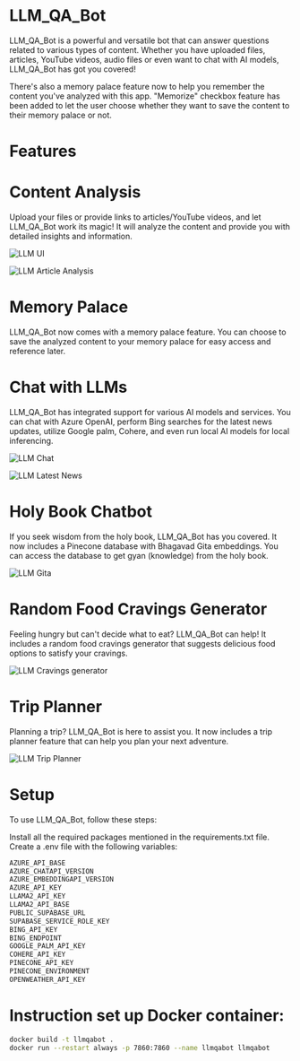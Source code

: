 # LLM_QA_Bot

LLM_QA_Bot is a powerful and versatile bot that can answer questions related to various types of content. Whether you have uploaded files, articles, YouTube videos, audio files or even want to chat with AI models, LLM_QA_Bot has got you covered! 

There's also a memory palace feature now to help you remember the content you've analyzed with this app. "Memorize" checkbox feature has been added to let the user choose whether they want to save the content to their memory palace or not.

# Features

# Content Analysis
Upload your files or provide links to articles/YouTube videos, and let LLM_QA_Bot work its magic! It will analyze the content and provide you with detailed insights and information.

![LLM UI](./screenshots/ui.png)

![LLM Article Analysis](./screenshots/articleanalysis.png)

# Memory Palace
LLM_QA_Bot now comes with a memory palace feature. You can choose to save the analyzed content to your memory palace for easy access and reference later.

# Chat with LLMs
LLM_QA_Bot has integrated support for various AI models and services. You can chat with Azure OpenAI, perform Bing searches for the latest news updates, utilize Google palm, Cohere, and even run local AI models for local inferencing.

![LLM Chat](./screenshots/palm.png)

![LLM Latest News](./screenshots/news.png)

# Holy Book Chatbot
If you seek wisdom from the holy book, LLM_QA_Bot has you covered. It now includes a Pinecone database with Bhagavad Gita embeddings. You can access the database to get gyan (knowledge) from the holy book.

![LLM Gita](./screenshots/gita.png)

# Random Food Cravings Generator
Feeling hungry but can't decide what to eat? LLM_QA_Bot can help! It includes a random food cravings generator that suggests delicious food options to satisfy your cravings.

![LLM Cravings generator](./screenshots/cravings.png)

# Trip Planner
Planning a trip? LLM_QA_Bot is here to assist you. It now includes a trip planner feature that can help you plan your next adventure.

![LLM Trip Planner](./screenshots/cityplanner.png)

# Setup
To use LLM_QA_Bot, follow these steps:

Install all the required packages mentioned in the requirements.txt file.
Create a .env file with the following variables:

```bash
AZURE_API_BASE
AZURE_CHATAPI_VERSION
AZURE_EMBEDDINGAPI_VERSION
AZURE_API_KEY
LLAMA2_API_KEY
LLAMA2_API_BASE
PUBLIC_SUPABASE_URL
SUPABASE_SERVICE_ROLE_KEY
BING_API_KEY
BING_ENDPOINT
GOOGLE_PALM_API_KEY
COHERE_API_KEY
PINECONE_API_KEY
PINECONE_ENVIRONMENT
OPENWEATHER_API_KEY
```

# Instruction set up Docker container:

```bash
docker build -t llmqabot .
docker run --restart always -p 7860:7860 --name llmqabot llmqabot
```
